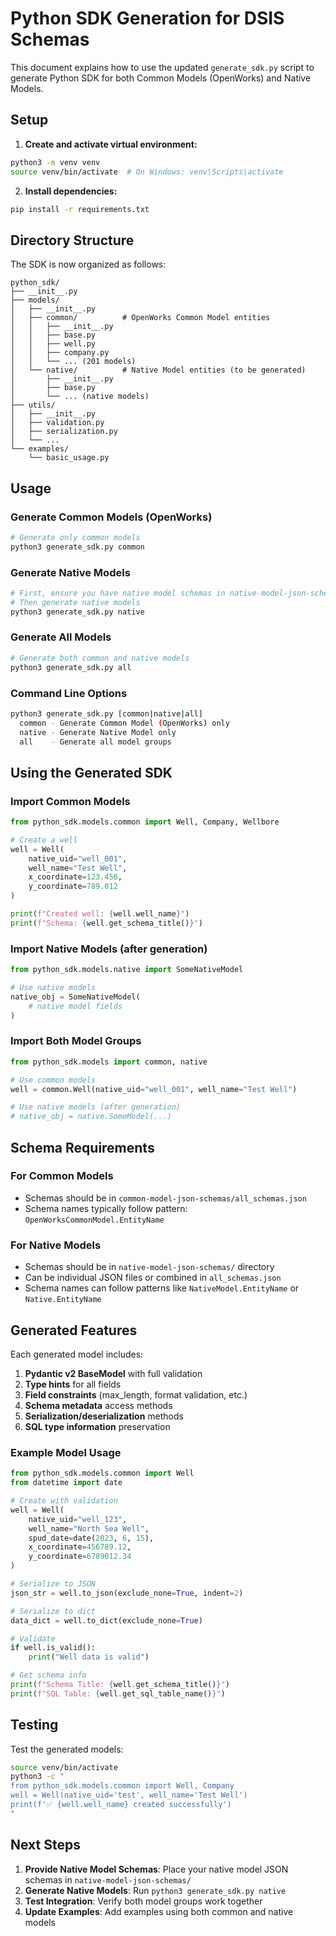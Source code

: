 # Python SDK Generation for DSIS Schemas

This document explains how to use the updated `generate_sdk.py` script to generate Python SDK for both Common Models (OpenWorks) and Native Models.

## Setup

1. **Create and activate virtual environment:**
```bash
python3 -m venv venv
source venv/bin/activate  # On Windows: venv\Scripts\activate
```

2. **Install dependencies:**
```bash
pip install -r requirements.txt
```

## Directory Structure

The SDK is now organized as follows:
```
python_sdk/
├── __init__.py
├── models/
│   ├── __init__.py
│   ├── common/          # OpenWorks Common Model entities
│   │   ├── __init__.py
│   │   ├── base.py
│   │   ├── well.py
│   │   ├── company.py
│   │   └── ... (201 models)
│   └── native/          # Native Model entities (to be generated)
│       ├── __init__.py
│       ├── base.py
│       └── ... (native models)
├── utils/
│   ├── __init__.py
│   ├── validation.py
│   ├── serialization.py
│   └── ...
└── examples/
    └── basic_usage.py
```

## Usage

### Generate Common Models (OpenWorks)
```bash
# Generate only common models
python3 generate_sdk.py common
```

### Generate Native Models
```bash
# First, ensure you have native model schemas in native-model-json-schemas/
# Then generate native models
python3 generate_sdk.py native
```

### Generate All Models
```bash
# Generate both common and native models
python3 generate_sdk.py all
```

### Command Line Options
```bash
python3 generate_sdk.py [common|native|all]
  common - Generate Common Model (OpenWorks) only
  native - Generate Native Model only  
  all    - Generate all model groups
```

## Using the Generated SDK

### Import Common Models
```python
from python_sdk.models.common import Well, Company, Wellbore

# Create a well
well = Well(
    native_uid="well_001",
    well_name="Test Well",
    x_coordinate=123.456,
    y_coordinate=789.012
)

print(f"Created well: {well.well_name}")
print(f"Schema: {well.get_schema_title()}")
```

### Import Native Models (after generation)
```python
from python_sdk.models.native import SomeNativeModel

# Use native models
native_obj = SomeNativeModel(
    # native model fields
)
```

### Import Both Model Groups
```python
from python_sdk.models import common, native

# Use common models
well = common.Well(native_uid="well_001", well_name="Test Well")

# Use native models (after generation)
# native_obj = native.SomeModel(...)
```

## Schema Requirements

### For Common Models
- Schemas should be in `common-model-json-schemas/all_schemas.json`
- Schema names typically follow pattern: `OpenWorksCommonModel.EntityName`

### For Native Models
- Schemas should be in `native-model-json-schemas/` directory
- Can be individual JSON files or combined in `all_schemas.json`
- Schema names can follow patterns like `NativeModel.EntityName` or `Native.EntityName`

## Generated Features

Each generated model includes:

1. **Pydantic v2 BaseModel** with full validation
2. **Type hints** for all fields
3. **Field constraints** (max_length, format validation, etc.)
4. **Schema metadata** access methods
5. **Serialization/deserialization** methods
6. **SQL type information** preservation

### Example Model Usage
```python
from python_sdk.models.common import Well
from datetime import date

# Create with validation
well = Well(
    native_uid="well_123",
    well_name="North Sea Well",
    spud_date=date(2023, 6, 15),
    x_coordinate=456789.12,
    y_coordinate=6789012.34
)

# Serialize to JSON
json_str = well.to_json(exclude_none=True, indent=2)

# Serialize to dict
data_dict = well.to_dict(exclude_none=True)

# Validate
if well.is_valid():
    print("Well data is valid")

# Get schema info
print(f"Schema Title: {well.get_schema_title()}")
print(f"SQL Table: {well.get_sql_table_name()}")
```

## Testing

Test the generated models:
```bash
source venv/bin/activate
python3 -c "
from python_sdk.models.common import Well, Company
well = Well(native_uid='test', well_name='Test Well')
print(f'✅ {well.well_name} created successfully')
"
```

## Next Steps

1. **Provide Native Model Schemas**: Place your native model JSON schemas in `native-model-json-schemas/`
2. **Generate Native Models**: Run `python3 generate_sdk.py native`
3. **Test Integration**: Verify both model groups work together
4. **Update Examples**: Add examples using both common and native models
